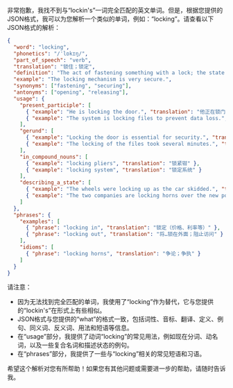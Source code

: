 非常抱歉，我找不到与“lockin's”一词完全匹配的英文单词。但是，根据您提供的JSON格式，我可以为您解析一个类似的单词，例如：“locking”。请查看以下JSON格式的解析：

```json
{
  "word": "locking",
  "phonetics": "/ˈlɒkɪŋ/",
  "part_of_speech": "verb",
  "translation": "锁住；锁定",
  "definition": "The act of fastening something with a lock; the state of being locked.",
  "example": "The locking mechanism is very secure.",
  "synonyms": ["fastening", "securing"],
  "antonyms": ["opening", "releasing"],
  "usage": {
    "present_participle": [
      { "example": "He is locking the door.", "translation": "他正在锁门。" },
      { "example": "The system is locking files to prevent data loss.", "translation": "系统正在锁定文件以防止数据丢失。" }
    ],
    "gerund": [
      { "example": "Locking the door is essential for security.", "translation": "锁门对于安全至关重要。" },
      { "example": "The locking of the files took several minutes.", "translation": "锁定文件花了数分钟。" }
    ],
    "in_compound_nouns": [
      { "example": "locking pliers", "translation": "锁紧钳" },
      { "example": "locking system", "translation": "锁定系统" }
    ],
    "describing_a_state": [
      { "example": "The wheels were locking up as the car skidded.", "translation": "当汽车打滑时，车轮被锁死。" },
      { "example": "The two companies are locking horns over the new policy.", "translation": "两家公司正因新政策争执不下（像锁住犄角一样）。" }
    ]
  },
  "phrases": {
    "examples": [
      { "phrase": "locking in", "translation": "锁定（价格、利率等）" },
      { "phrase": "locking out", "translation": "将…锁在外面；阻止访问" }
    ],
    "idioms": [
      { "phrase": "locking horns", "translation": "争论；争执" }
    ]
  }
}
```

请注意：

*   因为无法找到完全匹配的单词，我使用了“locking”作为替代，它与您提供的“lockin's”在形式上有些相似。
*   JSON格式与您提供的“what”的格式一致，包括词性、音标、翻译、定义、例句、同义词、反义词、用法和短语等信息。
*   在“usage”部分，我提供了动词“locking”的常见用法，例如现在分词、动名词，以及一些复合名词和描述状态的例句。
*   在“phrases”部分，我提供了一些与“locking”相关的常见短语和习语。

希望这个解析对您有所帮助！如果您有其他问题或需要进一步的帮助，请随时告诉我。
 
